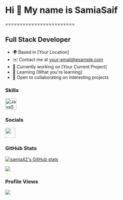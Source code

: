 # Hi 👋 My name is SamiaSaif
========================

Full Stack Developer
------------------

* 🌍  Based in [Your Location]
* ✉️  Contact me at [your-email@example.com](mailto:your-email@example.com)
* 🚀  Currently working on [Your Current Project]
* 🧠  Learning [What you're learning]
* 🤝  Open to collaborating on interesting projects

### Skills

<p align="left">
<!-- Add your skills icons here. You can get these from: https://github.com/danielcranney/readme-generator/tree/main/public/icons/skills -->
<!-- Example: -->
<a href="https://developer.mozilla.org/en-US/docs/Web/JavaScript" target="_blank" rel="noreferrer"><img src="https://raw.githubusercontent.com/danielcranney/readme-generator/main/public/icons/skills/javascript-colored.svg" width="36" height="36" alt="JavaScript" /></a>
</p>

### Socials

<p align="left">
<a href="https://github.com/samia42" target="_blank" rel="noreferrer">
<img src="https://raw.githubusercontent.com/danielcranney/readme-generator/main/public/icons/socials/github.svg" width="32" height="32" /></a>
<!-- Add other social media icons similarly -->
</p>

### GitHub Stats

<a href="http://www.github.com/samia42"><img src="https://github-readme-stats.vercel.app/api?username=samia42&show_icons=true&hide=&count_private=true&title_color=0891b2&text_color=ffffff&icon_color=0891b2&bg_color=1c1917&hide_border=true&show_icons=true" alt="samia42's GitHub stats" /></a>

<a href="http://www.github.com/samia42"><img src="https://github-readme-streak-stats.herokuapp.com/?user=samia42&stroke=ffffff&background=1c1917&ring=0891b2&fire=0891b2&currStreakNum=ffffff&currStreakLabel=0891b2&sideNums=ffffff&sideLabels=ffffff&dates=ffffff&hide_border=true" /></a>

### Profile Views
<a href="https://visitcount.itsvg.in">
  <img src="https://visitcount.itsvg.in/api?id=samia42&label=Profile%20Views&color=1&icon=5&pretty=false" />
</a>
